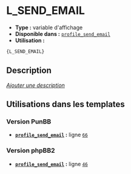 # L_SEND_EMAIL
* __Type :__ variable d'affichage
* __Disponible dans :__ [`profile_send_email`](../tpl/var/profile_send_email.md#readme)
* __Utilisation :__

```html
{L_SEND_EMAIL}
```

## Description
[*Ajouter une description*](https://fa-tvars.appspot.com/var/L_SEND_EMAIL)

## Utilisations dans les templates

### Version PunBB
* __[`profile_send_email`](../tpl/var/profile_send_email.md#readme) :__ ligne [`66`](../tpl/src/punbb/profile_send_email.tpl#L66)

### Version phpBB2
* __[`profile_send_email`](../tpl/var/profile_send_email.md#readme) :__ ligne [`46`](../tpl/src/subsilver/profile_send_email.tpl#L46)